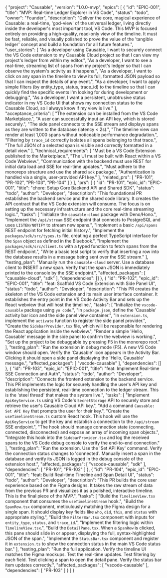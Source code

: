 {
  "project": "Causable",
  "version": "1.0.0-mvp",
  "epics": [
    {
      "id": "EPIC-001",
      "title": "MVP: Real-time Ledger Explorer in VS Code",
      "status": "todo",
      "owner": "Founder",
      "description": "Deliver the core, magical experience of Causable: a real-time, 'god-view' of the universal ledger, living directly inside the developer's most important tool, VS Code. This MVP is focused entirely on providing a high-quality, read-only view of the timeline. It must be fast, reliable, and visually polished to prove the value of the 'tangible ledger' concept and build a foundation for all future features.",
      "user_stories": [
        "As a developer using Causable, I want to securely connect the VS Code extension to my Causable Cloud project so that I can view my project's ledger from within my editor.",
        "As a developer, I want to see a real-time, streaming list of spans from my project's ledger so that I can observe the system's activity as it happens.",
        "As a developer, I want to click on any span in the timeline to view its full, formatted JSON payload so that I can inspect the details of any event.",
        "As a developer, I want to apply simple filters (by entity_type, status, trace_id) to the timeline so that I can quickly find the specific events I'm looking for during development or debugging.",
        "As a developer, I want a persistent, unobtrusive status indicator in my VS Code UI that shows my connection status to the Causable Cloud, so I always know if my view is live."
      ],
      "acceptance_criteria": [
        "The extension can be installed from the VS Code Marketplace.",
        "A user can successfully input an API key, which is stored securely.",
        "The side panel connects to the SSE stream and displays spans as they are written to the database (latency < 2s).",
        "The timeline view can render at least 1,000 spans without noticeable performance degradation.",
        "Filtering by `trace_id` correctly isolates all spans belonging to that trace.",
        "The full JSON of a selected span is visible and correctly formatted in a detail view."
      ],
      "technical_requirements": [
        "Must be a VS Code Extension published to the Marketplace.",
        "The UI must be built with React within a VS Code Webview.",
        "Communication with the backend must use REST for initial data load and SSE for real-time updates.",
        "Must adhere to the monorepo structure and use the shared `sdk` package.",
        "Authentication is handled via a single, user-provided API key."
      ],
      "related_prs": [
        "PR-101",
        "PR-102",
        "PR-103",
        "PR-104"
      ]
    }
  ],
  "prs": [
    {
      "id": "PR-101",
      "epic_id": "EPIC-001",
      "title": "chore: Setup Core Backend API and Shared SDK",
      "status": "todo",
      "author": "Developer",
      "description": "This foundational PR establishes the backend service and the shared code library. It creates the API contract that the VS Code extension will consume. The focus is on setting up the necessary infrastructure and the core real-time streaming logic.",
      "tasks": [
        "Initialize the `causable-cloud` package with Deno/Hono.",
        "Implement the `/api/stream` SSE endpoint that connects to PostgreSQL and uses `LISTEN/NOTIFY` to stream new spans.",
        "Implement a basic `/api/spans` REST endpoint for fetching initial history.",
        "Implement the `packages/sdk/src/types.ts` file, creating a perfect TypeScript interface for the `Span` object as defined in the Bluebook.",
        "Implement the `packages/sdk/src/client.ts` with a typed function to fetch spans from the REST endpoint.",
        "Write a basic test script to verify that inserting a row into the database results in a message being sent over the SSE stream."
      ],
      "testing_plan": "Manually run the `causable-cloud` server. Use a database client to INSERT a new span. Verify that the span JSON is immediately printed to the console by the SSE endpoint.",
      "affected_packages": [
        "causable-cloud",
        "sdk"
      ],
      "dependencies": []
    },
    {
      "id": "PR-102",
      "epic_id": "EPIC-001",
      "title": "feat: Scaffold VS Code Extension with Side Panel UI",
      "status": "todo",
      "author": "Developer",
      "description": "This PR creates the skeleton of the VS Code extension and its main user interface container. It establishes the entry point in the VS Code Activity Bar and sets up the React webview that will host the timeline.",
      "tasks": [
        "Initialize the `vscode-causable` package using `yo code`.",
        "In `package.json`, define the 'Causable' activity bar icon and the side panel view container.",
        "In `extension.ts`, implement the `activate` function to register the side panel provider.",
        "Create the `SidebarProvider.tsx` file, which will be responsible for rendering the React application inside the webview.",
        "Render a simple 'Hello, Causable' message in the side panel to confirm the webview is working.",
        "Set up the project to be debuggable by pressing F5 in the monorepo root."
      ],
      "testing_plan": "Run the extension in debug mode (F5). A new VS Code window should open. Verify the 'Causable' icon appears in the Activity Bar. Clicking it should open a side panel displaying the 'Hello, Causable' message.",
      "affected_packages": [
        "vscode-causable"
      ],
      "dependencies": []
    },
    {
      "id": "PR-103",
      "epic_id": "EPIC-001",
      "title": "feat: Implement Real-time SSE Connection and Auth",
      "status": "todo",
      "author": "Developer",
      "description": "Connects the frontend extension to the backend service. This PR implements the logic for securely handling the user's API key and establishing the persistent, real-time connection to the ledger stream. This is the 'steel thread' that makes the system live.",
      "tasks": [
        "Implement `ApiKeyService.ts` using VS Code's `SecretStorage` API to securely store and retrieve the user's Causable Cloud API key.",
        "Add a command `Causable: Set API Key` that prompts the user for their key.",
        "Create the `useTimelineStream.ts` custom React hook. This hook will use the `ApiKeyService` to get the key and establish a connection to the `/api/stream` SSE endpoint.",
        "The hook should manage connection state (connecting, connected, disconnected) and expose an array of incoming span objects.",
        "Integrate this hook into the `SidebarProvider.tsx` and log the received spans to the VS Code debug console to verify the end-to-end connection."
      ],
      "testing_plan": "Run the extension. Use the 'Set API Key' command. Verify the connection status changes to 'connected'. Manually insert a span in the database and verify its JSON is logged in the debug console of the extension host.",
      "affected_packages": [
        "vscode-causable",
        "sdk"
      ],
      "dependencies": [
        "PR-101",
        "PR-102"
      ]
    },
    {
      "id": "PR-104",
      "epic_id": "EPIC-001",
      "title": "feat: Build Real-time Timeline and Span Detail UI",
      "status": "todo",
      "author": "Developer",
      "description": "This PR builds the core user experience based on the Figma designs. It takes the raw stream of data from the previous PR and visualizes it as a polished, interactive timeline. This is the final piece of the MVP.",
      "tasks": [
        "Build the `TimelineView.tsx` component that consumes the `useTimelineStream` hook.",
        "Build the `SpanRow.tsx` component, meticulously matching the Figma design for a single span. It should display key fields like `who`, `did`, `this`, and `status` with appropriate styling.",
        "Build the `FilterBar.tsx` component with inputs for `entity_type`, `status`, and `trace_id`.",
        "Implement the filtering logic within `TimelineView.tsx`.",
        "Build the `DetailPane.tsx`. When a `SpanRow` is clicked, this pane should slide in or appear, displaying the full, syntax-highlighted JSON of the span.",
        "Implement the `StatusBar.tsx` component and register it in `extension.ts` to show the connection status in the main VS Code status bar."
      ],
      "testing_plan": "Run the full application. Verify the timeline UI matches the Figma mockups. Test the real-time updates. Test filtering by each field. Test clicking a span to open the detail pane. Verify the status bar item updates correctly.",
      "affected_packages": [
        "vscode-causable"
      ],
      "dependencies": [
        "PR-103"
      ]
    }
  ]
}

